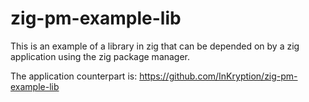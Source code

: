 # zig-pm-example-lib

This is an example of a library in zig that can be depended on by a zig application using the zig package manager.

The application counterpart is: https://github.com/InKryption/zig-pm-example-lib
